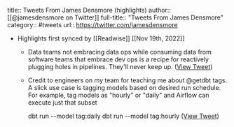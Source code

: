 title:: Tweets From James Densmore (highlights)
author:: [[@jamesdensmore on Twitter]]
full-title:: "Tweets From James Densmore"
category:: #tweets
url:: https://twitter.com/jamesdensmore

- Highlights first synced by [[Readwise]] [[Nov 19th, 2022]]
	- Data teams not embracing data ops while consuming data from software teams that embrace dev ops is a recipe for reactively plugging holes in pipelines. They'll never keep up. ([View Tweet](https://twitter.com/jamesdensmore/status/1391448397173903363))
	- Credit to engineers on my team for teaching me about @getdbt tags. A slick use case is tagging models based on desired run schedule. For example, tag models as "hourly" or "daily" and Airflow can execute just that subset
	  
	  dbt run --model tag:daily
	  dbt run --model tag:hourly ([View Tweet](https://twitter.com/jamesdensmore/status/1401983694789828610))